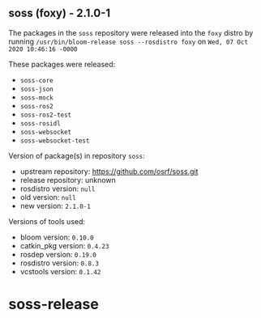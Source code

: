 ## soss (foxy) - 2.1.0-1

The packages in the `soss` repository were released into the `foxy` distro by running `/usr/bin/bloom-release soss --rosdistro foxy` on `Wed, 07 Oct 2020 10:46:16 -0000`

These packages were released:
- `soss-core`
- `soss-json`
- `soss-mock`
- `soss-ros2`
- `soss-ros2-test`
- `soss-rosidl`
- `soss-websocket`
- `soss-websocket-test`

Version of package(s) in repository `soss`:

- upstream repository: https://github.com/osrf/soss.git
- release repository: unknown
- rosdistro version: `null`
- old version: `null`
- new version: `2.1.0-1`

Versions of tools used:

- bloom version: `0.10.0`
- catkin_pkg version: `0.4.23`
- rosdep version: `0.19.0`
- rosdistro version: `0.8.3`
- vcstools version: `0.1.42`


# soss-release